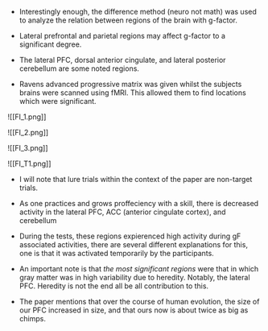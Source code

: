 - Interestingly enough, the difference method (neuro not math) was used to analyze the relation between regions of the brain with g-factor. 

- Lateral prefrontal and parietal regions may affect g-factor to a significant degree. 

- The lateral PFC, dorsal anterior cingulate, and lateral posterior cerebellum are some noted regions. 

- Ravens advanced progressive matrix was given whilst the subjects brains were scanned using fMRI. This allowed them to find locations which were significant. 


![[FI_1.png]] 

![[FI_2.png]]


![[FI_3.png]]


![[FI_T1.png]]


- I will note that lure trials within the context of the paper are non-target trials. 

- As one practices and grows proffeciency with a skill, there is decreased activity in the lateral PFC, ACC (anterior cingulate cortex), and cerebellum 

- During the tests, these regions expierenced high activity during gF associated activities, there are several different explanations for this, one is that it was activated temporarily by the participants. 

- An important note is that *the most significant regions* were that in which gray matter was in high variability due to heredity. Notably, the lateral PFC. Heredity is not the end all be all contribution to this. 

- The paper mentions that over the course of human evolution, the size of our PFC increased in size, and that ours now is about twice as big as chimps. 



